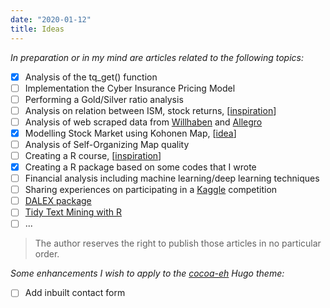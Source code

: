 ```yaml
---
date: "2020-01-12"
title: Ideas
---
```


_In preparation or in my mind are articles related to the following topics:_

- [x] Analysis of the tq_get() function
- [ ] Implementation the Cyber Insurance Pricing Model
- [ ] Performing a Gold/Silver ratio analysis
- [ ] Analysis on relation between ISM, stock returns, [[inspiration](https://t.co/jgSjlf67QM?amp=1)]
- [ ] Analysis of web scraped data from [Willhaben](https://willhaben.at) and [Allegro](https://allegro.pl) 
- [x] Modelling Stock Market using Kohonen Map, [[idea](https://github.com/KaroRonty/SelfOrganizingStockMarket/blob/master/SelfOrganizingStockMarket.r)]
- [ ] Analysis of Self-Organizing Map quality
- [ ] Creating a R course, [[inspiration](https://supervised-ml-course.netlify.com/)]
- [x] Creating a R package based on some codes that I wrote
- [ ] Financial analysis including machine learning/deep learning techniques
- [ ] Sharing experiences on participating in a [Kaggle](https://kaggle.com) competition
- [ ] [DALEX package](https://github.com/ModelOriented/DALEX)
- [ ] [Tidy Text Mining with R](https://www.tidytextmining.com/) 
- [ ] ...

> The author reserves the right to publish those articles in no particular order.

_Some enhancements I wish to apply to the [cocoa-eh](https://github.com/mtn/cocoa-eh-hugo-theme) Hugo theme:_

- [ ] Add inbuilt contact form
